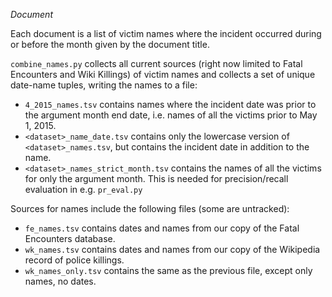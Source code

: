 *Document*

Each document is a list of victim names where the incident occurred during
or before the month given by the document title.

`combine_names.py` collects all current sources (right now limited to Fatal Encounters and 
Wiki Killings) of victim names and collects a set of unique date-name tuples, writing the
names to a file:
- `4_2015_names.tsv` contains names where the incident date was prior to the argument 
month end date, i.e. names of all the victims prior to May 1, 2015. 
- `<dataset>_name_date.tsv` contains only the lowercase version of `<dataset>_names.tsv`, 
but contains the incident date in addition to the name. 
- `<dataset>_names_strict_month.tsv` contains the names of all the victims for only the
argument month. This is needed for precision/recall evaluation in e.g. `pr_eval.py`

Sources for names include the following files (some are untracked):

* `fe_names.tsv` contains dates and names from our copy of the Fatal Encounters database.
* `wk_names.tsv` contains dates and names from our copy of the Wikipedia record of police killings.
* `wk_names_only.tsv` contains the same as the previous file, except only names, no dates.

